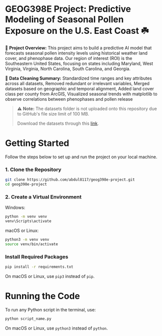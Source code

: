 # GEOG398E Project: Predictive Modeling of Seasonal Pollen Exposure on the U.S. East Coast ☘️

📌 **Project Overview:** 
This project aims to build a predictive AI model that forecasts seasonal pollen intensity levels using historical weather
land cover, and phenophase data. Our region of interest (ROI) is the Southeastern United States, focusing on states including Maryland, West Virginia, Virginia, North Carolina, South Carolina, and Georgia.

🧹 **Data Cleaning Summary:** 
Standardized time ranges and key attributes across all datasets, Removed redundant or irrelevant variables, Merged datasets based on geographic and temporal alignment, Added land cover class per county from ArcGIS, Visualized seasonal trends with matplotlib to observe correlations between phenophases and pollen release

> ⚠️ **Note:** The datasets folder is not uploaded onto this repository due to GitHub's file size limit of 100 MB.
> 
> Download the datasets through this [link](https://drive.google.com/drive/folders/1g7zUb9xDMP870bw_ZHhOE8FMozYhIDdV?usp=sharing).

# Getting Started
Follow the steps below to set up and run the project on your local machine.

### 1. Clone the Repository

```bash
git clone https://github.com/abdul8117/geog398e-project.git
cd geog398e-project
```

### 2. Create a Virtual Environment
Windows:
```bash
python -m venv venv
venv\Scripts\activate
```

macOS or Linux:
```bash
python3 -m venv venv
source venv/bin/activate
```

### Install Required Packages
```bash
pip install -r requirements.txt
```
On macOS or Linux, use ``pip3`` instead of ``pip``.

# Running the Code
To run any Python script in the terminal, use:
```bash
python script_name.py
```

On macOS or Linux, use ``python3`` instead of ``python``.


